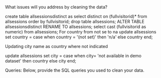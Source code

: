 What issues will you address by cleaning the data?

create table allsessionsdistinct
as select distinct on (fullvisitorid)*
from allsessions
order by fullvisitorid;
drop table allsessions;
ALTER TABLE allsessionsdistinct
RENAME TO allsessions;
select cast (fullvisitorid as numeric)
from allsessions;
For country from not se to na
update allsessions
set country = case
when country = '(not set)' then 'n/a'
else country
end;

Updating city name as country where not indicated

update allsessions
set city = case
when city= 'not available in demo dataset' then country
else city
end;




Queries:
Below, provide the SQL queries you used to clean your data.
